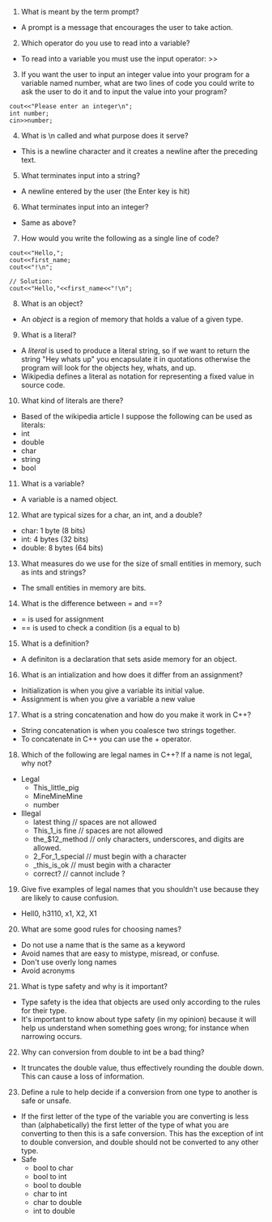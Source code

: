 1. What is meant by the term prompt?
+ A prompt is a message that encourages the user to take action.

2. Which operator do you use to read into a variable?
+ To read into a variable you must use the input operator: >>

3. If you want the user to input an integer value into your program for a variable named number, what are two lines of code you could write to ask the user to do it and to input the value into your program?
```
cout<<"Please enter an integer\n";
int number;
cin>>number;
```

4. What is \n called and what purpose does it serve?
+ This is a newline character and it creates a newline after the preceding text.

5. What terminates input into a string?
+ A newline entered by the user (the Enter key is hit)

6. What terminates input into an integer?
+ Same as above?

7. How would you write the following as a single line of code?
```
cout<<"Hello,";
cout<<first_name;
cout<<"!\n";

// Solution:
cout<<"Hello,"<<first_name<<"!\n";
```
8. What is an object?
+ An _object_ is a region of memory that holds a value of a given type.

9. What is a literal?
+ A _literal_ is used to produce a literal string, so if we want to return the string "Hey whats up" you encapsulate it in quotations otherwise the program will look for the objects hey, whats, and up.
+ Wikipedia defines a literal as notation for representing a fixed value in source code.

10. What kind of literals are there?
+ Based of the wikipedia article I suppose the following can be used as literals: 
+ int
+ double 
+ char
+ string 
+ bool 

11. What is a variable?
+ A variable is a named object.

12. What are typical sizes for a char, an int, and a double?
+ char: 1 byte (8 bits)
+ int: 4 bytes (32 bits)
+ double: 8 bytes (64 bits)

13. What measures do we use for the size of small entities in memory, such as ints and strings?
+ The small entities in memory are bits.

14. What is the difference between = and ==?
+ = is used for assignment
+ == is used to check a condition (is a equal to b)

15. What is a definition? 
+ A definiton is a declaration that sets aside memory for an object.

16. What is an intialization and how does it differ from an assignment?
+ Initialization is when you give a variable its initial value.
+ Assignment is when you give a variable a new value

17. What is a string concatenation and how do you make it work in C++?
+ String concatenation is when you coalesce two strings together.
+ To concatenate in C++ you can use the + operator.

18. Which of the following are legal names in C++? If a name is not legal, why not?
+ Legal
    - This_little_pig
    - MineMineMine
    - number
+ Illegal
    - latest thing // spaces are not allowed
    - This_1_is fine // spaces are not allowed
    - the_$12_method // only characters, underscores, and digits are allowed.
    - 2_For_1_special // must begin with a character
    - _this_is_ok // must begin with a character
    - correct? // cannot include ?


19. Give five examples of legal names that you shouldn't use because they are likely to cause confusion.
+ Hell0, h3110, x1, X2, X1

20. What are some good rules for choosing names?
+ Do not use a name that is the same as a keyword
+ Avoid names that are easy to mistype, misread, or confuse.
+ Don't use overly long names
+ Avoid acronyms

21. What is type safety and why is it important?
+ Type safety is the idea that objects are used only according to the rules for their type.
+ It's important to know about type safety (in my opinion) because it will help us understand when something goes wrong; for instance when narrowing occurs.

22. Why can conversion from double to int be a bad thing?
+ It truncates the double value, thus effectively rounding the double down. This can cause a loss of information.

23. Define a rule to help decide if a conversion from one type to another is safe or unsafe.
+ If the first letter of the type of the variable you are converting is less than (alphabetically) the first letter of the type of what you are converting to then this is a safe conversion. This has the exception of int to double conversion, and double should not be converted to any other type.
+ Safe
    - bool to char
    - bool to int
    - bool to double
    - char to int
    - char to double
    - int to double